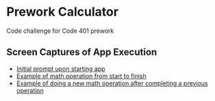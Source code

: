# Prework Calculator
Code challenge for Code 401 prework

## Screen Captures of App Execution

* [Initial prompt upon starting app](https://www.screencast.com/t/fYu3s2BEU7R)
* [Example of math operation from start to finish](https://www.screencast.com/t/QKiBXYcN6j)
* [Example of doing a new math operation after completing a previous operation](https://www.screencast.com/t/ib1nvBdH)